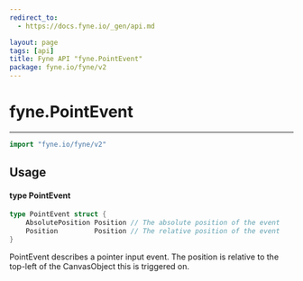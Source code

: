 ```yaml
---
redirect_to:
  - https://docs.fyne.io/_gen/api.md

layout: page
tags: [api]
title: Fyne API "fyne.PointEvent"
package: fyne.io/fyne/v2
---
```

# fyne.PointEvent
---
```go
import "fyne.io/fyne/v2"
```

## Usage

#### type PointEvent

```go
type PointEvent struct {
	AbsolutePosition Position // The absolute position of the event
	Position         Position // The relative position of the event
}
```

PointEvent describes a pointer input event. The position is relative to the top-left of the CanvasObject this is triggered on.

